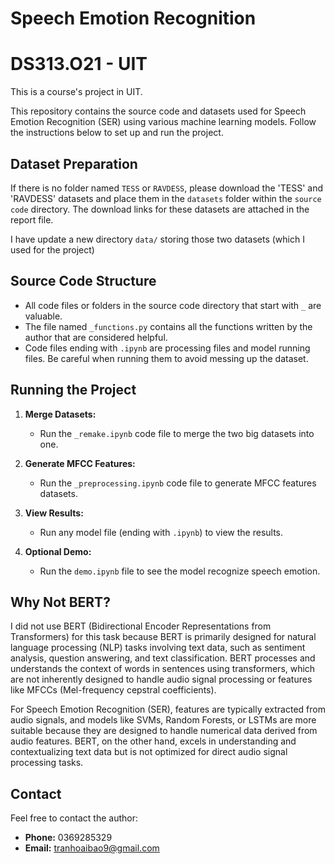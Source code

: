 # Speech Emotion Recognition
# DS313.O21 - UIT

This is a course's project in UIT.

This repository contains the source code and datasets used for Speech Emotion Recognition (SER) using various machine learning models. Follow the instructions below to set up and run the project.

## Dataset Preparation

If there is no folder named `TESS` or `RAVDESS`, please download the 'TESS' and 'RAVDESS' datasets and place them in the `datasets` folder within the `source code` directory. The download links for these datasets are attached in the report file.

I have update a new directory `data/` storing those two datasets (which I used for the project)

## Source Code Structure

- All code files or folders in the source code directory that start with `_` are valuable.
- The file named `_functions.py` contains all the functions written by the author that are considered helpful.
- Code files ending with `.ipynb` are processing files and model running files. Be careful when running them to avoid messing up the dataset.

## Running the Project

1. **Merge Datasets:**
   - Run the `_remake.ipynb` code file to merge the two big datasets into one.

2. **Generate MFCC Features:**
   - Run the `_preprocessing.ipynb` code file to generate MFCC features datasets.

3. **View Results:**
   - Run any model file (ending with `.ipynb`) to view the results.

4. **Optional Demo:**
   - Run the `demo.ipynb` file to see the model recognize speech emotion.

## Why Not BERT?

I did not use BERT (Bidirectional Encoder Representations from Transformers) for this task because BERT is primarily designed for natural language processing (NLP) tasks involving text data, such as sentiment analysis, question answering, and text classification. BERT processes and understands the context of words in sentences using transformers, which are not inherently designed to handle audio signal processing or features like MFCCs (Mel-frequency cepstral coefficients).

For Speech Emotion Recognition (SER), features are typically extracted from audio signals, and models like SVMs, Random Forests, or LSTMs are more suitable because they are designed to handle numerical data derived from audio features. BERT, on the other hand, excels in understanding and contextualizing text data but is not optimized for direct audio signal processing tasks.

## Contact

Feel free to contact the author:
- **Phone:** 0369285329
- **Email:** [tranhoaibao9@gmail.com](mailto:tranhoaibao9@gmail.com)
